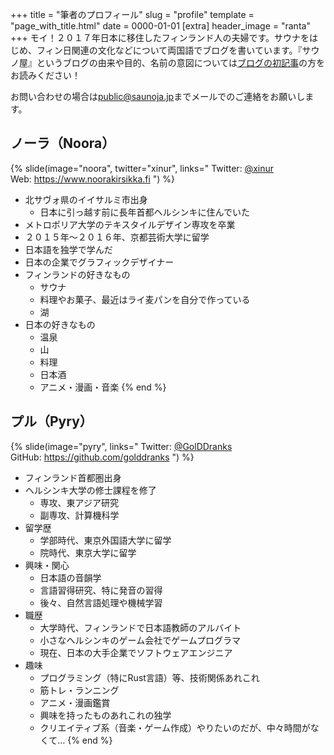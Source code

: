 +++
title = "筆者のプロフィール"
slug = "profile"
template = "page_with_title.html"
date = 0000-01-01
[extra]
header_image = "ranta"
+++
モイ！２０１７年日本に移住したフィンランド人の夫婦です。サウナをはじめ、フィン日関連の文化などについて両国語でブログを書いています。『サウノ屋』というブログの由来や目的、名前の意図については[ブログの初記事](@/2020-11-22-hello/index.md)の方をお読みください！

お問い合わせの場合は[public@saunoja.jp](mailto:contact@saunoja.jp)までメールでのご連絡をお願いします。

## ノーラ（Noora）

{% slide(image="noora", twitter="xinur", links="
Twitter: [@xinur](https://twitter.com/xinur)  
Web: <https://www.noorakirsikka.fi>
") %}
- 北サヴォ県のイイサルミ市出身
  - 日本に引っ越す前に長年首都ヘルシンキに住んでいた
- メトロポリア大学のテキスタイルデザイン専攻を卒業
- ２０１５年〜２０１６年、京都芸術大学に留学
- 日本語を独学で学んだ
- 日本の企業でグラフィックデザイナー
- フィンランドの好きなもの
  - サウナ
  - 料理やお菓子、最近はライ麦パンを自分で作っている
  - 湖
- 日本の好きなもの
  - 温泉
  - 山
  - 料理
  - 日本酒
  - アニメ・漫画・音楽
{% end %}

## プル（Pyry）

{% slide(image="pyry", links="
Twitter: [@GolDDranks](https://twitter.com/GolDDranks)  
GitHub: <https://github.com/golddranks>
") %}
- フィンランド首都圏出身
- ヘルシンキ大学の修士課程を修了
  - 専攻、東アジア研究
  - 副専攻、計算機科学
- 留学歴
  - 学部時代、東京外国語大学に留学
  - 院時代、東京大学に留学
- 興味・関心
  - 日本語の音韻学
  - 言語習得研究、特に発音の習得
  - 後々、自然言語処理や機械学習
- 職歴
  - 大学時代、フィンランドで日本語教師のアルバイト
  - 小さなヘルシンキのゲーム会社でゲームプログラマ
  - 現在、日本の大手企業でソフトウェアエンジニア
- 趣味
  - プログラミング（特にRust言語）等、技術関係あれこれ
  - 筋トレ・ランニング
  - アニメ・漫画鑑賞
  - 興味を持ったものあれこれの独学
  - クリエイティブ系（音楽・ゲーム作成）やりたいのだが、中々時間がなくて…
{% end %}
